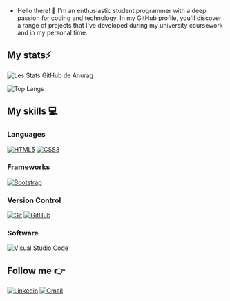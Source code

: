 - Hello there! 👋 I'm an enthusiastic student programmer with a deep passion for coding and technology. In my GitHub profile, you'll discover a range of projects that I've developed during my university coursework and in my personal time.

## My stats⚡️


![Les Stats GitHub de Anurag](https://github-readme-stats.vercel.app/api?username=karpetoryba&show_icons=true&theme=github_dark&count_private=true&line_height=28.5)

![Top Langs](https://github-readme-stats.vercel.app/api/top-langs/?username=karpetoryba&layout=compact&langs_count=12&theme=github_dark&card_width=445)


## My skills 💻


### Languages

[![HTML5](https://img.shields.io/badge/html5-%23E34F26.svg?style=for-the-badge&logo=html5&logoColor=white)](https://www.w3.org/standards/webdesign/htmlcss)
[![CSS3](https://img.shields.io/badge/css3-%231572B6.svg?style=for-the-badge&logo=css3&logoColor=white)](https://www.w3.org/standards/webdesign/htmlcss)

### Frameworks

[![Bootstrap](https://img.shields.io/badge/bootstrap-%23563D7C.svg?style=for-the-badge&logo=bootstrap&logoColor=white)](https://getbootstrap.com/)




### Version Control

[![Git](https://img.shields.io/badge/git-%23F05033.svg?style=for-the-badge&logo=git&logoColor=white)](https://git-scm.com/)
[![GitHub](https://img.shields.io/badge/github-%23121011.svg?style=for-the-badge&logo=github&logoColor=white)](https://github.com/theo-code33)

### Software

[![Visual Studio Code](https://img.shields.io/badge/Visual%20Studio%20Code-0078d7.svg?style=for-the-badge&logo=visual-studio-code&logoColor=white)](https://code.visualstudio.com/)

## Follow me 👉


[![Linkedin](https://img.shields.io/badge/LinkedIn-0078D4?style=for-the-badge&logo=linkedin&logoColor=white)](https://www.linkedin.com/in/daria-karpenko-7227b7281/)
[![Gmail](https://img.shields.io/badge/gmail-c14438?&style=for-the-badge&logo=gmail&logoColor=white)](mailto:karpenkokarpenko24@gmail.com)
